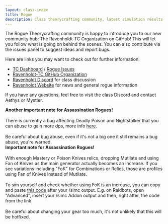 ```yaml
---
layout: class-index
title: Rogue
description: Class theorycrafting community, latest simulation results and resources -based on SimulationCraft- for World of Warcraft.
---
```


The Rogue Theorycrafting community is happy to introduce you to our new community hub: The Ravenholdt-TC Organization on GitHub! This will let you follow what is going on behind the scenes. You can also contribute via the issues panel to suggest ideas and report bugs.

Here are links you may want to check out for further information:

- <a href="https://github.com/Ravenholdt-TC/Rogue/projects/1" title="Ravenholdt Theorycrafting Dashboard" target="_blank" rel="nofollow">TC Dashboard</a> / <a href="https://github.com/Ravenholdt-TC/Rogue/issues" title="Report a rogue issue" target="_blank" rel="nofollow">Rogue Issues</a>
- <a href="https://github.com/Ravenholdt-TC" title="Ravenholdt-TC GitHub Organization" target="_blank" rel="nofollow">Ravenholdt-TC GitHub Organization</a>
- <a  href="https://discord.gg/x3R9z9g" title="Ravenholdt Discord" target="_blank" rel="nofollow">Ravenholdt Discord</a> for class discussion
- <a  href="http://www.ravenholdt.net/" title="Ravenholdt Website" target="_blank" rel="nofollow">Ravenholdt Website</a> for news and general rogue information

If you have any questions, feel free to visit the class Discord and contact Aethys or Mystler.

<div class="alert alert-warning">
  <strong>Another important note for Assassination Rogues!</strong><br><br>
  There is currently a bug affecting Deadly Poison and Nightstalker that you can abuse to gain more dps, more info <a href="/rogue/dpgate.html" title="How to see the impact of Deadly Poison bug on SimC">here</a>.<br><br>
  Be careful about bug abuse, even if it's not a big one it still remains a bug abuse, you're warned.
</div>

<div class="alert alert-warning">
  <strong>Important note for Assassination Rogues!</strong><br><br>
  With enough Mastery or Poison Knives relics, dropping Mutilate and using Fan of Knives as the main generator actually becomes an increase. If you see variations including "FoK" for Combinations or Relics, those are profiles using Fan of Knives instead of Mutilate.<br><br>
  To sim yourself and check whether using FoK is an increase, you can copy and paste <a href="/rogue/fokstring.html" title="How to enabled Fan of Knives rotation on SimC">this code</a> after your /simc output. E.g. on Raidbots, open "Advanced", insert your /simc Addon output and then, right after, the code from the link.<br><br>
  Be careful about changing your gear too much, it's not unlikely that this will be hotfixed.
</div>
